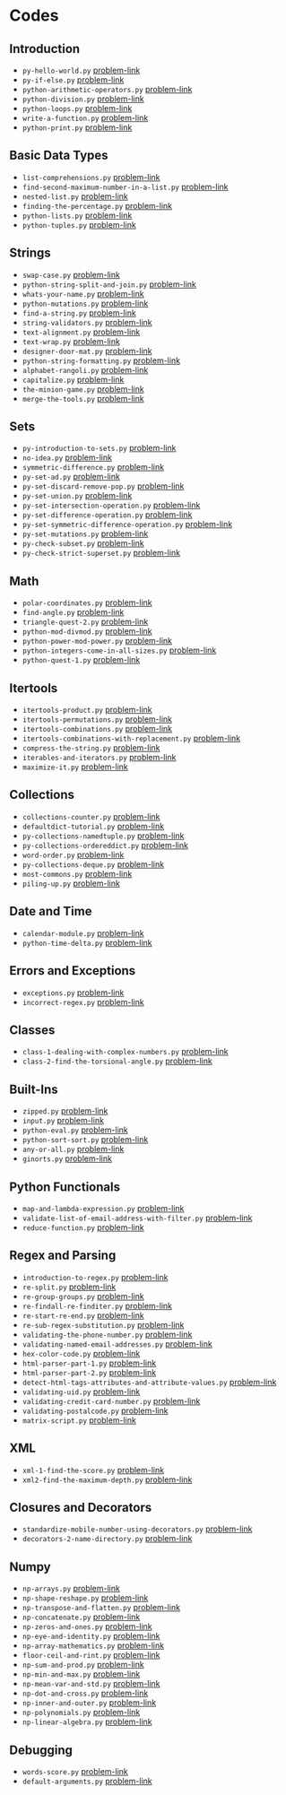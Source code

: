 # Codes
## Introduction
- `py-hello-world.py` [problem-link](https://www.hackerrank.com/challenges/py-hello-world/problem)
- `py-if-else.py` [problem-link](https://www.hackerrank.com/challenges/py-if-else/problem)
- `python-arithmetic-operators.py` [problem-link](https://www.hackerrank.com/challenges/python-arithmetic-operators/problem)
- `python-division.py` [problem-link](https://www.hackerrank.com/challenges/python-division/problem)
- `python-loops.py` [problem-link](https://www.hackerrank.com/challenges/python-loops/problem)
- `write-a-function.py` [problem-link](https://www.hackerrank.com/challenges/write-a-function/problem)
- `python-print.py` [problem-link](https://www.hackerrank.com/challenges/python-print/problem)
## Basic Data Types
- `list-comprehensions.py` [problem-link](https://www.hackerrank.com/challenges/list-comprehensions/problem)
- `find-second-maximum-number-in-a-list.py` [problem-link](https://www.hackerrank.com/challenges/find-second-maximum-number-in-a-list/problem)
- `nested-list.py` [problem-link](https://www.hackerrank.com/challenges/nested-list/problem)
- `finding-the-percentage.py` [problem-link](https://www.hackerrank.com/challenges/finding-the-percentage/problem)
- `python-lists.py` [problem-link](https://www.hackerrank.com/challenges/python-lists/problem)
- `python-tuples.py` [problem-link](https://www.hackerrank.com/challenges/python-tuples/problem)
## Strings
- `swap-case.py` [problem-link](https://www.hackerrank.com/challenges/swap-case/problem)
- `python-string-split-and-join.py` [problem-link](https://www.hackerrank.com/challenges/python-string-split-and-join/problem)
- `whats-your-name.py` [problem-link](https://www.hackerrank.com/challenges/whats-your-name/problem)
- `python-mutations.py` [problem-link](https://www.hackerrank.com/challenges/python-mutations/problem)
- `find-a-string.py` [problem-link](https://www.hackerrank.com/challenges/find-a-string/problem)
- `string-validators.py` [problem-link](https://www.hackerrank.com/challenges/string-validators/problem)
- `text-alignment.py` [problem-link](https://www.hackerrank.com/challenges/text-alignment/problem)
- `text-wrap.py` [problem-link](https://www.hackerrank.com/challenges/text-wrap/problem)
- `designer-door-mat.py` [problem-link](https://www.hackerrank.com/challenges/designer-door-mat/problem)
- `python-string-formatting.py` [problem-link](https://www.hackerrank.com/challenges/python-string-formatting/problem)
- `alphabet-rangoli.py` [problem-link](https://www.hackerrank.com/challenges/alphabet-rangoli/problem)
- `capitalize.py` [problem-link](https://www.hackerrank.com/challenges/capitalize/problem)
- `the-minion-game.py` [problem-link](https://www.hackerrank.com/challenges/the-minion-game/problem)
- `merge-the-tools.py` [problem-link](https://www.hackerrank.com/challenges/merge-the-tools/problem)
## Sets
- `py-introduction-to-sets.py` [problem-link](https://www.hackerrank.com/challenges/py-introduction-to-sets/problem)
- `no-idea.py` [problem-link](https://www.hackerrank.com/challenges/no-idea/problem)
- `symmetric-difference.py` [problem-link](https://www.hackerrank.com/challenges/symmetric-difference/problem)
- `py-set-ad.py` [problem-link](https://www.hackerrank.com/challenges/py-set-add/problem)
- `py-set-discard-remove-pop.py` [problem-link](https://www.hackerrank.com/challenges/py-set-discard-remove-pop/problem)
- `py-set-union.py` [problem-link](https://www.hackerrank.com/challenges/py-set-union/problem)
- `py-set-intersection-operation.py` [problem-link](https://www.hackerrank.com/challenges/py-set-intersection-operation/problem)
- `py-set-difference-operation.py` [problem-link](https://www.hackerrank.com/challenges/py-set-difference-operation/problem)
- `py-set-symmetric-difference-operation.py` [problem-link](https://www.hackerrank.com/challenges/py-set-symmetric-difference-operation/problem)
- `py-set-mutations.py` [problem-link](https://www.hackerrank.com/challenges/py-set-mutations/problem)
- `py-check-subset.py` [problem-link](https://www.hackerrank.com/challenges/py-check-subset/problem)
- `py-check-strict-superset.py` [problem-link](https://www.hackerrank.com/challenges/py-check-strict-superset/problem)
## Math
- `polar-coordinates.py` [problem-link](https://www.hackerrank.com/challenges/polar-coordinates/problem)
- `find-angle.py` [problem-link](https://www.hackerrank.com/challenges/find-angle/problem)
- `triangle-quest-2.py` [problem-link](https://www.hackerrank.com/challenges/triangle-quest-2/problem)
- `python-mod-divmod.py` [problem-link](https://www.hackerrank.com/challenges/python-mod-divmod/problem)
- `python-power-mod-power.py` [problem-link](https://www.hackerrank.com/challenges/python-power-mod-power/problem)
- `python-integers-come-in-all-sizes.py` [problem-link](https://www.hackerrank.com/challenges/python-integers-come-in-all-sizes/problem)
- `python-quest-1.py` [problem-link](https://www.hackerrank.com/challenges/python-quest-1/problem)
## Itertools
- `itertools-product.py` [problem-link](https://www.hackerrank.com/challenges/itertools-product/problem)
- `itertools-permutations.py` [problem-link](https://www.hackerrank.com/challenges/itertools-permutations/problem)
- `itertools-combinations.py` [problem-link](https://www.hackerrank.com/challenges/itertools-combinations/problem)
- `itertools-combinations-with-replacement.py` [problem-link](https://www.hackerrank.com/challenges/itertools-combinations-with-replacement/problem)
- `compress-the-string.py` [problem-link](https://www.hackerrank.com/challenges/compress-the-string/problem)
- `iterables-and-iterators.py` [problem-link](https://www.hackerrank.com/challenges/iterables-and-iterators/problem)
- `maximize-it.py` [problem-link](https://www.hackerrank.com/challenges/maximize-it/problem)
## Collections
- `collections-counter.py` [problem-link](https://www.hackerrank.com/challenges/collections-counter/problem)
- `defaultdict-tutorial.py` [problem-link](https://www.hackerrank.com/challenges/defaultdict-tutorial/problem)
- `py-collections-namedtuple.py` [problem-link](https://www.hackerrank.com/challenges/py-collections-namedtuple/problem)
- `py-collections-ordereddict.py` [problem-link](https://www.hackerrank.com/challenges/py-collections-ordereddict/problem)
- `word-order.py` [problem-link](https://www.hackerrank.com/challenges/word-order/problem)
- `py-collections-deque.py` [problem-link](https://www.hackerrank.com/challenges/py-collections-deque/problem)
- `most-commons.py` [problem-link](https://www.hackerrank.com/challenges/most-commons/problem)
- `piling-up.py` [problem-link](https://www.hackerrank.com/challenges/piling-up/problem)
## Date and Time
- `calendar-module.py` [problem-link](https://www.hackerrank.com/challenges/calendar-module/problem)
- `python-time-delta.py` [problem-link](https://www.hackerrank.com/challenges/python-time-delta/problem)
## Errors and Exceptions
- `exceptions.py` [problem-link](https://www.hackerrank.com/challenges/exceptions/problem)
- `incorrect-regex.py` [problem-link](https://www.hackerrank.com/challenges/incorrect-regex/problem)
## Classes
- `class-1-dealing-with-complex-numbers.py` [problem-link](https://www.hackerrank.com/challenges/class-1-dealing-with-complex-numbers/problem)
- `class-2-find-the-torsional-angle.py` [problem-link](https://www.hackerrank.com/challenges/class-2-find-the-torsional-angle/problem)
## Built-Ins
- `zipped.py` [problem-link](https://www.hackerrank.com/challenges/zipped/problem)
- `input.py` [problem-link](https://www.hackerrank.com/challenges/input/problem)
- `python-eval.py` [problem-link](https://www.hackerrank.com/challenges/python-eval/problem)
- `python-sort-sort.py` [problem-link](https://www.hackerrank.com/challenges/python-sort-sort/problem)
- `any-or-all.py` [problem-link](https://www.hackerrank.com/challenges/any-or-all/problem)
- `ginorts.py` [problem-link](https://www.hackerrank.com/challenges/ginorts/problem)
## Python Functionals
- `map-and-lambda-expression.py` [problem-link](https://www.hackerrank.com/challenges/map-and-lambda-expression/problem)
- `validate-list-of-email-address-with-filter.py` [problem-link](https://www.hackerrank.com/challenges/validate-list-of-email-address-with-filter/problem)
- `reduce-function.py` [problem-link](https://www.hackerrank.com/challenges/reduce-function/problem)
## Regex and Parsing
- `introduction-to-regex.py` [problem-link](https://www.hackerrank.com/challenges/introduction-to-regex/problem)
- `re-split.py` [problem-link](https://www.hackerrank.com/challenges/re-split/problem)
- `re-group-groups.py` [problem-link](https://www.hackerrank.com/challenges/re-group-groups/problem)
- `re-findall-re-finditer.py` [problem-link](https://www.hackerrank.com/challenges/re-findall-re-finditer/problem)
- `re-start-re-end.py` [problem-link](https://www.hackerrank.com/challenges/re-start-re-end/problem)
- `re-sub-regex-substitution.py` [problem-link](https://www.hackerrank.com/challenges/re-sub-regex-substitution/problem)
- `validating-the-phone-number.py` [problem-link](https://www.hackerrank.com/challenges/validating-the-phone-number/problem)
- `validating-named-email-addresses.py` [problem-link](https://www.hackerrank.com/challenges/validating-named-email-addresses/problem)
- `hex-color-code.py` [problem-link](https://www.hackerrank.com/challenges/hex-color-code/problem)
- `html-parser-part-1.py` [problem-link](https://www.hackerrank.com/challenges/html-parser-part-1/problem)
- `html-parser-part-2.py` [problem-link](https://www.hackerrank.com/challenges/html-parser-part-2/problem)
- `detect-html-tags-attributes-and-attribute-values.py` [problem-link](https://www.hackerrank.com/challenges/detect-html-tags-attributes-and-attribute-values/problem)
- `validating-uid.py` [problem-link](https://www.hackerrank.com/challenges/validating-uid/problem)
- `validating-credit-card-number.py` [problem-link](https://www.hackerrank.com/challenges/validating-credit-card-number/problem)
- `validating-postalcode.py` [problem-link](https://www.hackerrank.com/challenges/validating-postalcode/problem)
- `matrix-script.py` [problem-link](https://www.hackerrank.com/challenges/matrix-script/problem)
## XML
- `xml-1-find-the-score.py` [problem-link](https://www.hackerrank.com/challenges/xml-1-find-the-score/problem)
- `xml2-find-the-maximum-depth.py` [problem-link](https://www.hackerrank.com/challenges/xml2-find-the-maximum-depth/problem)
## Closures and Decorators
- `standardize-mobile-number-using-decorators.py` [problem-link](https://www.hackerrank.com/challenges/standardize-mobile-number-using-decorators/problem)
- `decorators-2-name-directory.py` [problem-link](https://www.hackerrank.com/challenges/decorators-2-name-directory/problem)
## Numpy
- `np-arrays.py` [problem-link](https://www.hackerrank.com/challenges/np-arrays/problem)
- `np-shape-reshape.py` [problem-link](https://www.hackerrank.com/challenges/np-shape-reshape/problem)
- `np-transpose-and-flatten.py` [problem-link](https://www.hackerrank.com/challenges/np-transpose-and-flatten/problem)
- `np-concatenate.py` [problem-link](https://www.hackerrank.com/challenges/np-concatenate/problem)
- `np-zeros-and-ones.py` [problem-link](https://www.hackerrank.com/challenges/np-zeros-and-ones/problem)
- `np-eye-and-identity.py` [problem-link](https://www.hackerrank.com/challenges/np-eye-and-identity/problem)
- `np-array-mathematics.py` [problem-link](https://www.hackerrank.com/challenges/np-array-mathematics/problem)
- `floor-ceil-and-rint.py` [problem-link](https://www.hackerrank.com/challenges/floor-ceil-and-rint/problem)
- `np-sum-and-prod.py` [problem-link](https://www.hackerrank.com/challenges/np-sum-and-prod/problem)
- `np-min-and-max.py` [problem-link](https://www.hackerrank.com/challenges/np-min-and-max/problem)
- `np-mean-var-and-std.py` [problem-link](https://www.hackerrank.com/challenges/np-mean-var-and-std/problem)
- `np-dot-and-cross.py` [problem-link](https://www.hackerrank.com/challenges/np-dot-and-cross/problem)
- `np-inner-and-outer.py` [problem-link](https://www.hackerrank.com/challenges/np-inner-and-outer/problem)
- `np-polynomials.py` [problem-link](https://www.hackerrank.com/challenges/np-polynomials/problem)
- `np-linear-algebra.py` [problem-link](https://www.hackerrank.com/challenges/np-linear-algebra/problem)
## Debugging
- `words-score.py` [problem-link](https://www.hackerrank.com/challenges/words-score/problem)
- `default-arguments.py` [problem-link](https://www.hackerrank.com/challenges/default-arguments/problem)

